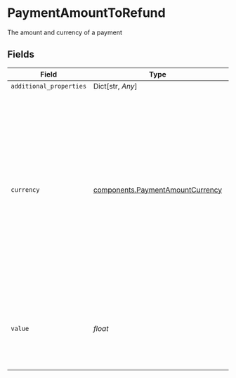 # PaymentAmountToRefund

The amount and currency of a payment


## Fields

| Field                                                                                                                                                                                              | Type                                                                                                                                                                                               | Required                                                                                                                                                                                           | Description                                                                                                                                                                                        |
| -------------------------------------------------------------------------------------------------------------------------------------------------------------------------------------------------- | -------------------------------------------------------------------------------------------------------------------------------------------------------------------------------------------------- | -------------------------------------------------------------------------------------------------------------------------------------------------------------------------------------------------- | -------------------------------------------------------------------------------------------------------------------------------------------------------------------------------------------------- |
| `additional_properties`                                                                                                                                                                            | Dict[str, *Any*]                                                                                                                                                                                   | :heavy_minus_sign:                                                                                                                                                                                 | N/A                                                                                                                                                                                                |
| `currency`                                                                                                                                                                                         | [components.PaymentAmountCurrency](../../models/components/paymentamountcurrency.md)                                                                                                               | :heavy_check_mark:                                                                                                                                                                                 | The ISO-4217 currency code of the payment. For standing orders and payment consents, `"GBP"` must be used. For Poland, Denmark, Sweden and Norway, only the local currency is currently supported. |
| `value`                                                                                                                                                                                            | *float*                                                                                                                                                                                            | :heavy_check_mark:                                                                                                                                                                                 | The amount of the payment. Must contain at most two digits of precision e.g. `1.23`.                                                                                                               |